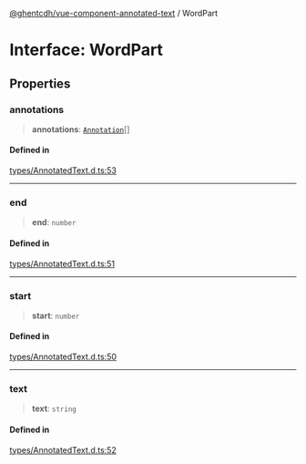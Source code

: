 [@ghentcdh/vue-component-annotated-text](../globals.md) / WordPart

# Interface: WordPart

## Properties

### annotations

> **annotations**: [`Annotation`](Annotation.md)[]

#### Defined in

[types/AnnotatedText.d.ts:53](https://github.com/GhentCDH/vue_component_annotated_text/blob/f198f4099aac4fb2c5d74cb86dba0c84c00d1230/src/types/AnnotatedText.d.ts#L53)

***

### end

> **end**: `number`

#### Defined in

[types/AnnotatedText.d.ts:51](https://github.com/GhentCDH/vue_component_annotated_text/blob/f198f4099aac4fb2c5d74cb86dba0c84c00d1230/src/types/AnnotatedText.d.ts#L51)

***

### start

> **start**: `number`

#### Defined in

[types/AnnotatedText.d.ts:50](https://github.com/GhentCDH/vue_component_annotated_text/blob/f198f4099aac4fb2c5d74cb86dba0c84c00d1230/src/types/AnnotatedText.d.ts#L50)

***

### text

> **text**: `string`

#### Defined in

[types/AnnotatedText.d.ts:52](https://github.com/GhentCDH/vue_component_annotated_text/blob/f198f4099aac4fb2c5d74cb86dba0c84c00d1230/src/types/AnnotatedText.d.ts#L52)
